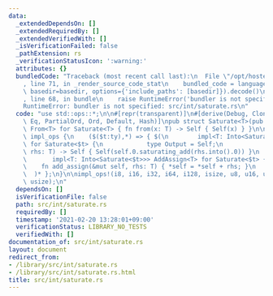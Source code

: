 ```yaml
---
data:
  _extendedDependsOn: []
  _extendedRequiredBy: []
  _extendedVerifiedWith: []
  _isVerificationFailed: false
  _pathExtension: rs
  _verificationStatusIcon: ':warning:'
  attributes: {}
  bundledCode: "Traceback (most recent call last):\n  File \"/opt/hostedtoolcache/Python/3.9.5/x64/lib/python3.9/site-packages/onlinejudge_verify/documentation/build.py\"\
    , line 71, in _render_source_code_stat\n    bundled_code = language.bundle(stat.path,\
    \ basedir=basedir, options={'include_paths': [basedir]}).decode()\n  File \"/opt/hostedtoolcache/Python/3.9.5/x64/lib/python3.9/site-packages/onlinejudge_verify/languages/user_defined.py\"\
    , line 68, in bundle\n    raise RuntimeError('bundler is not specified: {}'.format(path.as_posix()))\n\
    RuntimeError: bundler is not specified: src/int/saturate.rs\n"
  code: "use std::ops::*;\n\n#[repr(transparent)]\n#[derive(Debug, Clone, Copy, PartialEq,\
    \ Eq, PartialOrd, Ord, Default, Hash)]\npub struct Saturate<T>(pub T);\n\nimpl<T>\
    \ From<T> for Saturate<T> { fn from(x: T) -> Self { Self(x) } }\n\nmacro_rules!\
    \ impl_ops {\n    ($($t:ty),*) => { $(\n        impl<T: Into<Saturate<$t>>> Add<T>\
    \ for Saturate<$t> {\n            type Output = Self;\n            fn add(self,\
    \ rhs: T) -> Self { Self(self.0.saturating_add(rhs.into().0)) }\n        }\n \
    \       impl<T: Into<Saturate<$t>>> AddAssign<T> for Saturate<$t> {\n        \
    \    fn add_assign(&mut self, rhs: T) { *self = *self + rhs; }\n        }\n  \
    \  )* };\n}\n\nimpl_ops!(i8, i16, i32, i64, i128, isize, u8, u16, u32, u64, u128,\
    \ usize);\n"
  dependsOn: []
  isVerificationFile: false
  path: src/int/saturate.rs
  requiredBy: []
  timestamp: '2021-02-20 13:28:01+09:00'
  verificationStatus: LIBRARY_NO_TESTS
  verifiedWith: []
documentation_of: src/int/saturate.rs
layout: document
redirect_from:
- /library/src/int/saturate.rs
- /library/src/int/saturate.rs.html
title: src/int/saturate.rs
---
```

